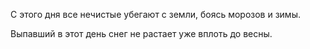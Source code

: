 С этого дня все нечистые убегают с земли, боясь морозов и зимы.

Выпавший в этот день снег не  растает уже вплоть до весны.